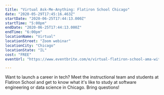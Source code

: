 ```yaml
---
title: "Virtual Ask-Me-Anything: Flatiron School Chicago"
date: "2020-05-29T17:45:16.463Z"
startDate: "2020-06-25T17:44:13.000Z"
startTime: "5:00pm"
endDate: "2020-06-25T17:44:13.000Z"
endTime: "6:00pm"
locationName: "Virtual"
locationStreet: "Zoom webinar"
locationCity: "Chicago"
locationState: "IL"
cost: "FREE"
eventUrl: "https://www.eventbrite.com/e/virtual-flatiron-school-ama-with-the-chicago-team-panel-chicago-tickets-105466023716?aff=chitech"

---
```


Want to launch a career in tech? Meet the instructional team and students at Flatiron School and get to know what it's like to study at software engineering or data science in Chicago. Bring questions!

